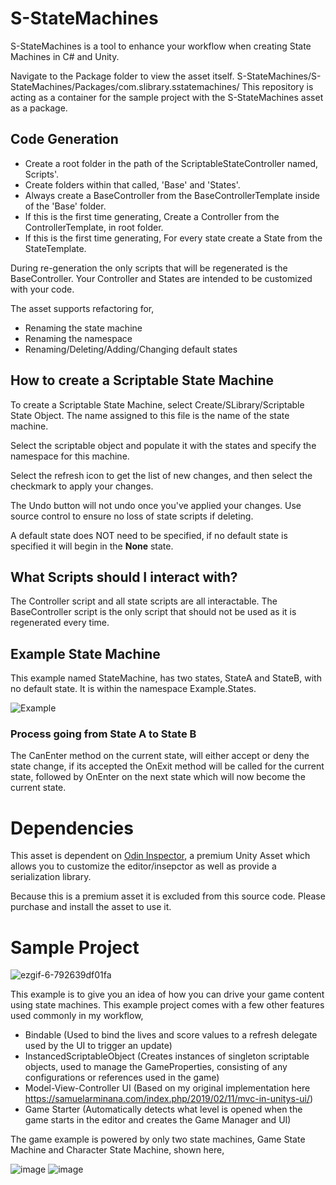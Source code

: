 # S-StateMachines

S-StateMachines is a tool to enhance your workflow when creating State Machines in C# and Unity.

Navigate to the Package folder to view the asset itself. S-StateMachines/S-StateMachines/Packages/com.slibrary.sstatemachines/
This repository is acting as a container for the sample project with the S-StateMachines asset as a package.

## Code Generation
- Create a root folder in the path of the ScriptableStateController named, <INSERTNAME>Scripts'.  
- Create folders within that called, 'Base' and 'States'.  
- Always create a Base<INSERTNAME>Controller from the BaseControllerTemplate inside of the 'Base' folder.
- If this is the first time generating, Create a <INSERTNAME>Controller from the ControllerTemplate, in root folder.
- If this is the first time generating, For every state create a <INSERTNAME>State from the StateTemplate.
  
During re-generation the only scripts that will be regenerated is the BaseController. Your Controller and States are intended to be customized with your code.

The asset supports refactoring for,
- Renaming the state machine
- Renaming the namespace
- Renaming/Deleting/Adding/Changing default states

## How to create a Scriptable State Machine
To create a Scriptable State Machine, select Create/SLibrary/Scriptable State Object. The name assigned to this file is the name of the state machine.

Select the scriptable object and populate it with the states and specify the namespace for this machine.

Select the refresh icon to get the list of new changes, and then select the checkmark to apply your changes. 

The Undo button will not undo once you've applied your changes. Use source control to ensure no loss of state scripts if deleting.

A default state does NOT need to be specified, if no default state is specified it will begin in the **None** state.

## What Scripts should I interact with?
The Controller script and all state scripts are all interactable. The BaseController script is the only script that should not be used as it is regenerated every time.

## Example State Machine
This example named StateMachine, has two states, StateA and StateB, with no default state. It is within the namespace Example.States.

![Example](http://samuelarminana.com/u/15487c064-fd6d-4f65-8ce1-0aa7666ae706.png)

### Process going from State A to State B
The CanEnter method on the current state, will either accept or deny the state change, if its accepted the OnExit method will be called for the current state, followed by OnEnter on the next state which will now become the current state.

# Dependencies
This asset is dependent on [Odin Inspector](https://odininspector.com/), a premium Unity Asset which allows you to customize the editor/insepctor as well as provide a serialization library. 

Because this is a premium asset it is excluded from this source code. Please purchase and install the asset to use it.


# Sample Project
![ezgif-6-792639df01fa](https://user-images.githubusercontent.com/1653929/111410752-b4769080-86af-11eb-9351-34efcd4471c0.gif)

This example is to give you an idea of how you can drive your game content using state machines. This example project comes with a few other features used commonly in my workflow,
- Bindable (Used to bind the lives and score values to a refresh delegate used by the UI to trigger an update)
- InstancedScriptableObject (Creates instances of singleton scriptable objects, used to manage the GameProperties, consisting of any configurations or references used in the game)
- Model-View-Controller UI (Based on my original implementation here https://samuelarminana.com/index.php/2019/02/11/mvc-in-unitys-ui/)
- Game Starter (Automatically detects what level is opened when the game starts in the editor and creates the Game Manager and UI)

The game example is powered by only two state machines, Game State Machine and Character State Machine, shown here,

![image](https://user-images.githubusercontent.com/79631955/111406933-7b3b2200-86a9-11eb-982e-c5a17af48550.png)
![image](https://user-images.githubusercontent.com/79631955/111406992-9312a600-86a9-11eb-8e48-2184f5d4c315.png)

